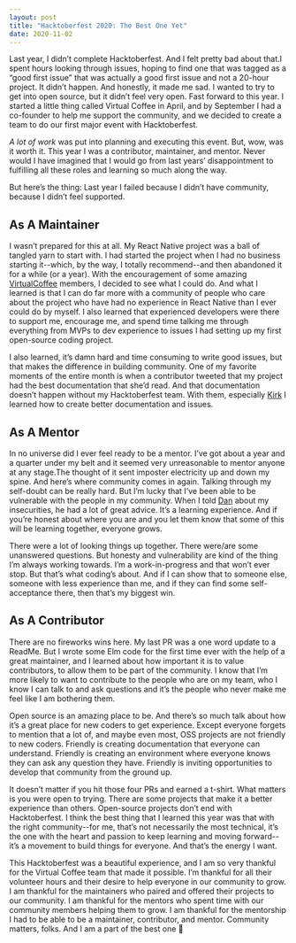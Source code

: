 ```yaml
---
layout: post
title: "Hacktoberfest 2020: The Best One Yet"
date: 2020-11-02
---
```


Last year, I didn’t complete Hacktoberfest. And I felt pretty bad about that.I spent hours looking through issues, hoping to find one that was tagged as a “good first issue” that was actually a good first issue and not a 20-hour project. It didn’t happen. And honestly, it made me sad. I wanted to try to get into open source, but it didn’t feel very open. Fast forward to this year. I started a little thing called Virtual Coffee in April, and by September I had a co-founder to help me support the community, and we decided to create a team to do our first major event with Hacktoberfest.

_A lot of work_ was put into planning and executing this event. But, wow, was it worth it. This year I was a contributor, maintainer, and mentor. Never would I have imagined that I would go from last years’ disappointment to fulfilling all these roles and learning so much along the way.

But here’s the thing: Last year I failed because I didn’t have community, because I didn’t feel supported.

## As A Maintainer

I wasn’t prepared for this at all. My React Native project was a ball of tangled yarn to start with. I had started the project when I had no business starting it--which, by the way, I totally recommend--and then abandoned it for a while (or a year). With the encouragement of some amazing [VirtualCoffee](VirtualCoffee.io) members, I decided to see what I could do. And what I learned is that I can do far more with a community of people who care about the project who have had no experience in React Native than I ever could do by myself. I also learned that experienced developers were there to support me, encourage me, and spend time talking me through everything from MVPs to dev experience to issues I had setting up my first open-source coding project.

I also learned, it’s damn hard and time consuming to write good issues, but that makes the difference in building community. One of my favorite moments of the entire month is when a contributor tweeted that my project had the best documentation that she’d read. And that documentation doesn’t happen without my Hacktoberfest team. With them, especially [Kirk](https://twitter.com/tkshillinz) I learned how to create better documentation and issues.

## As A Mentor

In no universe did I ever feel ready to be a mentor. I’ve got about a year and a quarter under my belt and it seemed very unreasonable to mentor anyone at any stage.The thought of it sent imposter electricity up and down my spine. And here’s where community comes in again. Talking through my self-doubt can be really hard. But I’m lucky that I’ve been able to be vulnerable with the people in my community. When I told [Dan](https://twitter.com/danieltott) about my insecurities, he had a lot of great advice. It’s a learning experience. And if you’re honest about where you are and you let them know that some of this will be learning together, everyone grows.

There were a lot of looking things up together. There were/are some unanswered questions. But honesty and vulnerability are kind of the thing I’m always working towards. I’m a work-in-progress and that won’t ever stop. But that’s what coding’s about. And if I can show that to someone else, someone with less experience than me, and if they can find some self-acceptance there, then that’s my biggest win.

## As A Contributor

There are no fireworks wins here. My last PR was a one word update to a ReadMe. But I wrote some Elm code for the first time ever with the help of a great maintainer, and I learned about how important it is to value contributors, to allow them to be part of the community. I know that I’m more likely to want to contribute to the people who are on my team, who I know I can talk to and ask questions and it’s the people who never make me feel like I am bothering them.

Open source is an amazing place to be. And there’s so much talk about how it’s a great place for new coders to get experience. Except everyone forgets to mention that a lot of, and maybe even most, OSS projects are not friendly to new coders. Friendly is creating documentation that everyone can understand. Friendly is creating an environment where everyone knows they can ask any question they have. Friendly is inviting opportunities to develop that community from the ground up.

It doesn’t matter if you hit those four PRs and earned a t-shirt. What matters is you were open to trying. There are some projects that make it a better experience than others. Open-source projects don’t end with Hacktoberfest. I think the best thing that I learned this year was that with the right community--for me, that’s not necessarily the most technical, it’s the one with the heart and passion to keep learning and moving forward--it’s a movement to build things for everyone. And that’s the energy I want.

This Hacktoberfest was a beautiful experience, and I am so very thankful for the Virtual Coffee team that made it possible. I’m thankful for all their volunteer hours and their desire to help everyone in our community to grow. I am thankful for the maintainers who paired and offered their projects to our community. I am thankful for the mentors who spent time with our community members helping them to grow. I am thankful for the mentorship I had to be able to be a maintainer, contributor, and mentor. Community matters, folks. And I am a part of the best one 💖
